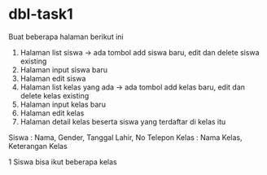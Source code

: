 # dbl-task1

Buat beberapa halaman berikut ini
1. Halaman list siswa -> ada tombol add siswa baru, edit dan delete siswa existing
2. Halaman input siswa baru
3. Halaman edit siswa
4. Halaman list kelas yang ada -> ada tombol add kelas baru, edit dan delete kelas existing
5. Halaman input kelas baru
6. Halaman edit kelas
7. Halaman detail kelas beserta siswa yang terdaftar di kelas itu

Siswa : Nama, Gender, Tanggal Lahir, No Telepon
Kelas : Nama Kelas, Keterangan Kelas

1 Siswa bisa ikut beberapa kelas
